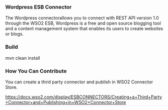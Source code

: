 ### Wordpress ESB Connector

The Wordpress connectorallows you to connect with REST API version 1.0 through the WSO2 ESB, Wordpress is a free and open source blogging tool and a content management system that enables its users to create websites or blogs.

### Build

mvn clean install

### How You Can Contribute
You can create a third party connector and publish in WSO2 Connector Store.

https://docs.wso2.com/display/ESBCONNECTORS/Creating+a+Third+Party+Connector+and+Publishing+in+WSO2+Connector+Store

